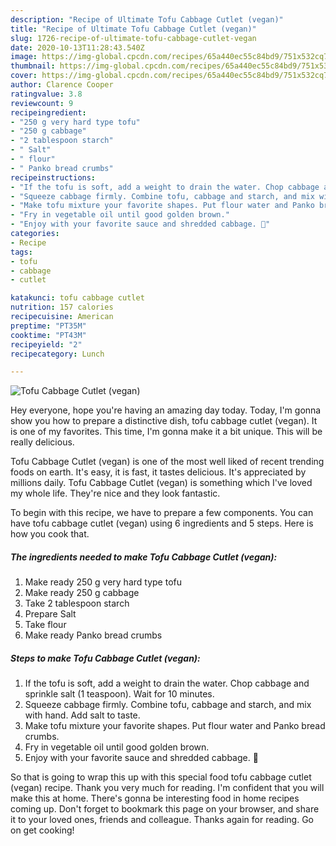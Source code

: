 ```yaml
---
description: "Recipe of Ultimate Tofu Cabbage Cutlet (vegan)"
title: "Recipe of Ultimate Tofu Cabbage Cutlet (vegan)"
slug: 1726-recipe-of-ultimate-tofu-cabbage-cutlet-vegan
date: 2020-10-13T11:28:43.540Z
image: https://img-global.cpcdn.com/recipes/65a440ec55c84bd9/751x532cq70/tofu-cabbage-cutlet-vegan-recipe-main-photo.jpg
thumbnail: https://img-global.cpcdn.com/recipes/65a440ec55c84bd9/751x532cq70/tofu-cabbage-cutlet-vegan-recipe-main-photo.jpg
cover: https://img-global.cpcdn.com/recipes/65a440ec55c84bd9/751x532cq70/tofu-cabbage-cutlet-vegan-recipe-main-photo.jpg
author: Clarence Cooper
ratingvalue: 3.8
reviewcount: 9
recipeingredient:
- "250 g very hard type tofu"
- "250 g cabbage"
- "2 tablespoon starch"
- " Salt"
- " flour"
- " Panko bread crumbs"
recipeinstructions:
- "If the tofu is soft, add a weight to drain the water. Chop cabbage and sprinkle salt (1 teaspoon). Wait for 10 minutes."
- "Squeeze cabbage firmly. Combine tofu, cabbage and starch, and mix with hand. Add salt to taste."
- "Make tofu mixture your favorite shapes. Put flour water and Panko bread crumbs."
- "Fry in vegetable oil until good golden brown."
- "Enjoy with your favorite sauce and shredded cabbage. 🥬"
categories:
- Recipe
tags:
- tofu
- cabbage
- cutlet

katakunci: tofu cabbage cutlet 
nutrition: 157 calories
recipecuisine: American
preptime: "PT35M"
cooktime: "PT43M"
recipeyield: "2"
recipecategory: Lunch

---
```



![Tofu Cabbage Cutlet (vegan)](https://img-global.cpcdn.com/recipes/65a440ec55c84bd9/751x532cq70/tofu-cabbage-cutlet-vegan-recipe-main-photo.jpg)

Hey everyone, hope you're having an amazing day today. Today, I'm gonna show you how to prepare a distinctive dish, tofu cabbage cutlet (vegan). It is one of my favorites. This time, I'm gonna make it a bit unique. This will be really delicious.

Tofu Cabbage Cutlet (vegan) is one of the most well liked of recent trending foods on earth. It's easy, it is fast, it tastes delicious. It's appreciated by millions daily. Tofu Cabbage Cutlet (vegan) is something which I've loved my whole life. They're nice and they look fantastic.




To begin with this recipe, we have to prepare a few components. You can have tofu cabbage cutlet (vegan) using 6 ingredients and 5 steps. Here is how you cook that.

<!--inarticleads1-->

##### The ingredients needed to make Tofu Cabbage Cutlet (vegan):

1. Make ready 250 g very hard type tofu
1. Make ready 250 g cabbage
1. Take 2 tablespoon starch
1. Prepare  Salt
1. Take  flour
1. Make ready  Panko bread crumbs




<!--inarticleads2-->

##### Steps to make Tofu Cabbage Cutlet (vegan):

1. If the tofu is soft, add a weight to drain the water. Chop cabbage and sprinkle salt (1 teaspoon). Wait for 10 minutes.
1. Squeeze cabbage firmly. Combine tofu, cabbage and starch, and mix with hand. Add salt to taste.
1. Make tofu mixture your favorite shapes. Put flour water and Panko bread crumbs.
1. Fry in vegetable oil until good golden brown.
1. Enjoy with your favorite sauce and shredded cabbage. 🥬




So that is going to wrap this up with this special food tofu cabbage cutlet (vegan) recipe. Thank you very much for reading. I'm confident that you will make this at home. There's gonna be interesting food in home recipes coming up. Don't forget to bookmark this page on your browser, and share it to your loved ones, friends and colleague. Thanks again for reading. Go on get cooking!
